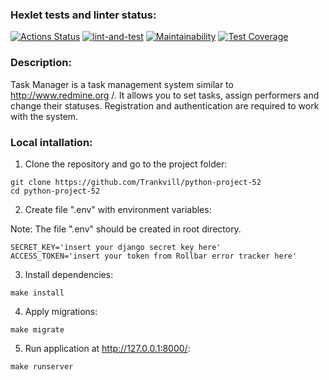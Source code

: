 ### Hexlet tests and linter status:
[![Actions Status](https://github.com/Trankvill/python-project-52/workflows/hexlet-check/badge.svg)](https://github.com/Trankvill/python-project-52/actions)
[![lint-and-test](https://github.com/Trankvill/python-project-52/actions/workflows/lint-and-test.yml/badge.svg)](https://github.com/Trankvill/python-project-52/actions/workflows/lint-and-test.yml)
[![Maintainability](https://api.codeclimate.com/v1/badges/4dde3ade2c7cb8edb905/maintainability)](https://codeclimate.com/github/Trankvill/python-project-52/maintainability)
[![Test Coverage](https://api.codeclimate.com/v1/badges/4dde3ade2c7cb8edb905/test_coverage)](https://codeclimate.com/github/Trankvill/python-project-52/test_coverage)

### Description:
Task Manager is a task management system similar to http://www.redmine.org /. It allows you to set tasks, assign performers and change their statuses. Registration and authentication are required to work with the system.


### Local intallation:

1) Clone the repository and go to the project folder:

```
git clone https://github.com/Trankvill/python-project-52
cd python-project-52
```
2) Create file ".env" with environment variables:

Note: The file ".env" should be created in root directory.
```
SECRET_KEY='insert your django secret key here'
ACCESS_TOKEN='insert your token from Rollbar error tracker here'
```
3) Install dependencies:
```
make install
```
4) Apply migrations:
```
make migrate
```
5) Run application at http://127.0.0.1:8000/:
```
make runserver
```
